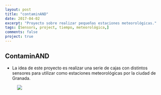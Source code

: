 ```yaml
---
layout: post
title: "contaminAND"
date: 2017-04-02
excerpt: "Proyecto sobre realizar pequeñas estaciones meteorológicas."
tags: [Sensors, project, tiempo, meteorológica,]
comments: false
project: true
---
```


## ContaminAND

* La idea de este proyecto es realizar una serie de cajas con distintos sensores para
  utilizar como estaciones meteorológicas por la ciudad de Granada.

<figure>
    <img src="{{site.url}}/assets/images/proyectos/granada-radioactiva_reducido.png">
</figure>
